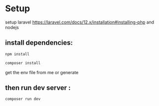 # Setup 
setup laravel https://laravel.com/docs/12.x/installation#installing-php and nodejs
## install dependencies: 
```bash
npm install
```
```bash
composer install 
```
get the env file from me or generate
## then run dev server : 
```bash
composer run dev
```
